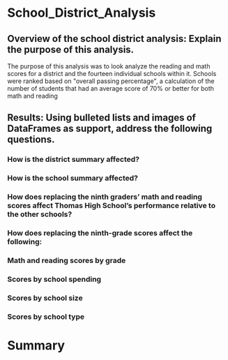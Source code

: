 # School_District_Analysis
## Overview of the school district analysis: Explain the purpose of this analysis.
The purpose of this analysis was to look analyze the reading and math scores for a district and the fourteen individual schools within it. Schools were ranked based on "overall passing percentage", a calculation of the number of students that had an average score of 70% or better for both math and reading 
## Results: Using bulleted lists and images of DataFrames as support, address the following questions.

### How is the district summary affected?

### How is the school summary affected?

### How does replacing the ninth graders’ math and reading scores affect Thomas High School’s performance relative to the other schools?

### How does replacing the ninth-grade scores affect the following:

### Math and reading scores by grade

### Scores by school spending

### Scores by school size

### Scores by school type

# Summary
